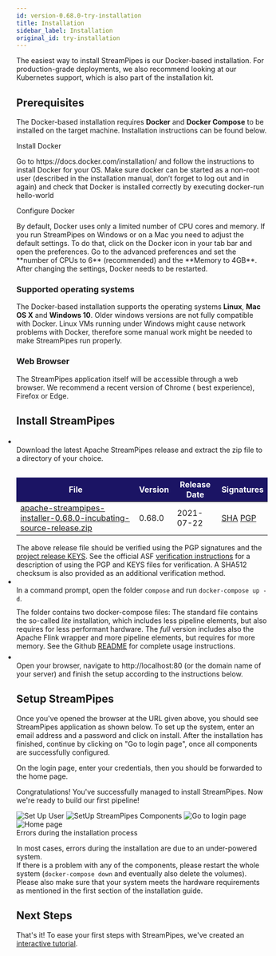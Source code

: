 ```yaml
---
id: version-0.68.0-try-installation
title: Installation
sidebar_label: Installation
original_id: try-installation
---
```


The easiest way to install StreamPipes is our Docker-based installation. For production-grade deployments, we also
recommend looking at our Kubernetes support, which is also part of the installation kit.

## Prerequisites

The Docker-based installation requires **Docker** and **Docker Compose** to be installed on the target machine.
Installation instructions can be found below.

<div class="admonition info">
<div class="admonition-title">Install Docker</div>
<p>Go to https://docs.docker.com/installation/ and follow the instructions to install Docker for your OS. Make sure docker can be started as a non-root user (described in the installation manual, don’t forget to log out and in again) and check that Docker is installed correctly by executing docker-run hello-world</p>
</div>

<div class="admonition info">
<div class="admonition-title">Configure Docker</div>
<p>By default, Docker uses only a limited number of CPU cores and memory.
       If you run StreamPipes on Windows or on a Mac you need to adjust the default settings.
       To do that, click on the Docker icon in your tab bar and open the preferences.
       Go to the advanced preferences and set the **number of CPUs to 6** (recommended) and the **Memory to 4GB**.
       After changing the settings, Docker needs to be restarted.</p></div>

### Supported operating systems

The Docker-based installation supports the operating systems **Linux**, **Mac OS X** and **Windows 10**. Older windows
versions are not fully compatible with Docker. Linux VMs running under Windows might cause network problems with Docker,
therefore some manual work might be needed to make StreamPipes run properly.

### Web Browser

The StreamPipes application itself will be accessible through a web browser. We recommend a recent version of Chrome (
best experience), Firefox or Edge.

## Install StreamPipes

<ul style="padding-left:0">
  <li class="installation-step" style="margin-top:20px;">
      <div class="wrapper-container" style="">
          <div class="wrapper-step">
              <span class="fa-stack fa-2x">
                   <i class="fas fa-circle fa-stack-2x sp-color-green"></i>
                   <strong class="fa-stack-1x" style="color:white;">1</strong>
              </span>
          </div>
          <div class="wrapper-instruction">
              Download the latest Apache StreamPipes release and extract the zip file to a directory of your choice.
                  <table class="table" style="margin-top:30px;">
                      <thead>
                      <tr style="background:rgb(27, 20, 100);color:white;">
                          <th scope="col" style="border-bottom:0px;border-top:0px;">File</th>
                          <th scope="col" style="border-bottom:0px;border-top:0px;">Version</th>
                          <th scope="col" style="border-bottom:0px;border-top:0px;">Release Date</th>
                          <th scope="col" style="border-bottom:0px;border-top:0px;">Signatures</th>
                      </tr>
                      </thead>
                      <tbody>
                      <tr>
                          <td><a href="https://www.apache.org/dyn/mirrors/mirrors.cgi?action=download&filename=incubator/streampipes/installer/0.68.0/apache-streampipes-installer-0.68.0-incubating-source-release.zip">apache-streampipes-installer-0.68.0-incubating-source-release.zip</a></td>
                          <td>0.68.0</td>
                          <td>2021-07-22</td>
                          <td>
                              <a href="https://downloads.apache.org/incubator/streampipes/installer/0.68.0/apache-streampipes-installer-0.68.0-incubating-source-release.zip.sha512">SHA</a>
                              <a href="https://downloads.apache.org/incubator/streampipes/installer/0.68.0/apache-streampipes-installer-0.68.0-incubating-source-release.zip.asc">PGP</a>
                          </td>
                      </tr>
                      </tbody>
                  </table>
              <div class="row">
                  <div class="alert alert-info" role="alert">
                    The above release file should be verified using the PGP signatures and the <a href="https://downloads.apache.org/incubator/streampipes/KEYS">project release KEYS</a>. See the official ASF <a target="asf" href="https://www.apache.org/dyn/closer.cgi#verify">verification instructions</a> for a description of using the PGP and KEYS files for verification. A SHA512 checksum is also provided as an additional verification method.
                  </div>
              </div>
          </div>
      </div>
  </li>
  <li class="installation-step">
      <div class="wrapper-container">
          <div class="wrapper-step">
              <span class="fa-stack fa-2x">
                   <i class="fas fa-circle fa-stack-2x sp-color-green"></i>
                   <strong class="fa-stack-1x" style="color:white;">2</strong>
              </span>
          </div>
          <div class="wrapper-instruction">
             <div style="margin-bottom:5px;">In a command prompt, open the folder <code>compose</code> and run <code>docker-compose up -d</code>.
                <div class="row" style="margin-top:10px;">              
                    <div class="alert alert-info" role="alert">The folder contains two docker-compose files: The standard file contains the so-called <i>lite</i> installation, which includes less pipeline elements, but also requires for less performant hardware. The <i>full</i> version includes also the Apache Flink wrapper and more pipeline elements, but requires for more memory. See the Github <a href="https://github.com/apache/incubator-streampipes-installer/tree/master/compose">README</a> for complete usage instructions.</div>
            </div>
            </div>
        </div>
    </div>
  </li>
    <li class="installation-step">
        <div class="wrapper-container" style="align-items: center;justify-content: center;">
            <div class="wrapper-step">
                <span class="fa-stack fa-2x">
                     <i class="fas fa-circle fa-stack-2x sp-color-green"></i>
                     <strong class="fa-stack-1x" style="color:white;">3</strong>
                </span>
            </div>
            <div class="wrapper-instruction">
                Open your browser, navigate to http://localhost:80 (or the domain name of your server) and finish the setup according to the instructions below.
            </div>
        </div>
    </li>
</ul>

## Setup StreamPipes

Once you've opened the browser at the URL given above, you should see StreamPipes application as shown below. To set up
the system, enter an email address and a password and click on install. After the installation has finished, continue by clicking on "Go to login
page", once all components are successfully configured.

On the login page, enter your credentials, then you should be forwarded to the home page.

Congratulations! You've successfully managed to install StreamPipes. Now we're ready to build our first pipeline!

<div class="my-carousel docs-carousel">
    <img src="/docs/img/01_try-installation/01_register_user.png" alt="Set Up User">
    <img src="/docs/img/01_try-installation/02_user_set_up.png" alt="SetUp StreamPipes Components">
    <img src="/docs/img/01_try-installation/03_login.png" alt="Go to login page">
    <img src="/docs/img/01_try-installation/04_home.png" alt="Home page">
</div>

<div class="admonition error">
<div class="admonition-title">Errors during the installation process</div>
<p>In most cases, errors during the installation are due to an under-powered system.<br/>
If there is a problem with any of the components, please restart the whole system (<code>docker-compose down</code> and eventually also delete the volumes).
   Please also make sure that your system meets the hardware requirements as mentioned in the first section of the installation guide.</p>
</div>

## Next Steps

That's it! To ease your first steps with StreamPipes, we've created an [interactive tutorial](01_try-tutorial.md).
